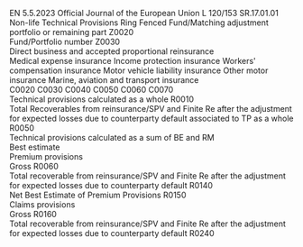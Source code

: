 EN  5.5.2023 Official Journal of the European Union L 120/153
 SR.17.01.01  
Non-life Technical Provisions 
Ring Fenced Fund/Matching adjustment portfolio or remaining part  Z0020  
Fund/Portfolio number  Z0030  
Direct business and accepted proportional reinsurance  
Medical expense 
insurance  Income 
protection 
insurance  Workers' 
compensation 
insurance  Motor vehicle 
liability 
insurance  Other motor 
insurance  Marine, aviation 
and transport 
insurance  
C0020  C0030  C0040  C0050  C0060  C0070  
Technical provisions calculated as a whole  R0010  
Total Recoverables from reinsurance/SPV and Finite Re after 
the adjustment for expected losses due to counterparty default 
associated to TP as a whole  R0050  
Technical provisions calculated as a sum of BE and RM  
Best estimate  
Premium provisions  
Gross  R0060  
Total recoverable from reinsurance/SPV and Finite Re after the 
adjustment for expected losses due to counterparty default  R0140  
Net Best Estimate of Premium Provisions  R0150  
Claims provisions  
Gross  R0160  
Total recoverable from reinsurance/SPV and Finite Re after the 
adjustment for expected losses due to counterparty default  R0240